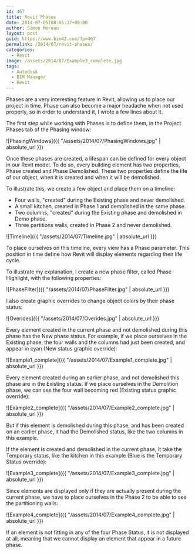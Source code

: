 ```yaml
---
id: 467
title: Revit Phases
date: 2014-07-05T08:05:37+00:00
author: Simon Moreau
layout: post
guid: https://www.bim42.com/?p=467
permalink: /2014/07/revit-phases/
categories:
  - Revit
image: /assets/2014/07/Example3_complete.jpg
tags:
  - Autodesk
  - BIM Manager
  - Revit
---
```

Phases are a very interesting feature in Revit, allowing us to place our project in time. Phase can also become a major headache when not used properly, so in order to understand it, I wrote a few lines about it.

The first step while working with Phases is to define them, in the Project Phases tab of the Phasing window:

![PhasingWindows]({{ "/assets/2014/07/PhasingWindows.jpg" | absolute_url }})

Once these phases are created, a lifespan can be defined for every object in our Revit model. To do so, every building element has two properties, Phase created and Phase Demolished. These two properties define the life of our object, when it is created and when it will be demolished.

To illustrate this, we create a few object and place them on a timeline:

* Four walls, "created" during the Existing phase and never demolished.
* A small kitchen, created in Phase 1 and demolished in the same phase.
* Two columns, "created" during the Existing phase and demolished in Demo phase.
* Three partitions walls, created in Phase 2 and never demolished.

![Timeline]({{ "/assets/2014/07/Timeline.jpg" | absolute_url }})

To place ourselves on this timeline, every view has a Phase parameter. This position in time define how Revit will display elements regarding their life cycle.

To illustrate my explanation, I create a new phase filter, called Phase Highlight, with the following properties:

![PhaseFilter]({{ "/assets/2014/07/PhaseFilter.jpg" | absolute_url }})

I also create graphic overrides to change object colors by their phase status:

![Overides]({{ "/assets/2014/07/Overides.jpg" | absolute_url }})

Every element created in the current phase and not demolished during this phase has the New phase status. For example, if we place ourselves in the Existing phase, the four walls and the columns had just been created, and appear in cyan (New status graphic override):

![Example1_complete]({{ "/assets/2014/07/Example1_complete.jpg" | absolute_url }})

Every element created during an earlier phase, and not demolished this phase are in the Existing status. If we place ourselves in the Demolition phase, we can see the four wall becoming red (Existing status graphic override):

![Example2_complete]({{ "/assets/2014/07/Example2_complete.jpg" | absolute_url }})

But if this element is demolished during this phase, and has been created on an earlier phase, it had the Demolished status, like the two columns in this example.

If the element is created and demolished in the current phase, it take the Temporary status, like the kitchen in this example (Blue is the Temporary Status override):

![Example3_complete]({{ "/assets/2014/07/Example3_complete.jpg" | absolute_url }})

Since elements are displayed only if they are actually present during the current phase, we have to place ourselves in the Phase 2 to be able to see the partitioning walls:

![Example4_complete]({{ "/assets/2014/07/Example4_complete.jpg" | absolute_url }})

If an element is not fitting in any of the four Phase Status, it is not displayed at all, meaning that we cannot display an element that appear in a future phase.